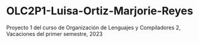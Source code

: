 # OLC2P1-Luisa-Ortiz-Marjorie-Reyes
Proyecto 1 del curso de Organización de Lenguajes y Compiladores 2, Vacaciones del primer semestre, 2023
